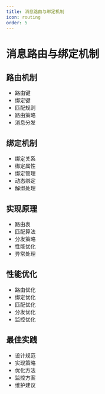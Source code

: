 ```yaml
---
title: 消息路由与绑定机制
icon: routing
order: 5
---
```


# 消息路由与绑定机制

## 路由机制
- 路由键
- 绑定键
- 匹配规则
- 路由策略
- 消息分发

## 绑定机制
- 绑定关系
- 绑定属性
- 绑定管理
- 动态绑定
- 解绑处理

## 实现原理
- 路由表
- 匹配算法
- 分发策略
- 性能优化
- 异常处理

## 性能优化
- 路由优化
- 绑定优化
- 匹配优化
- 分发优化
- 监控优化

## 最佳实践
- 设计规范
- 实现策略
- 优化方法
- 监控方案
- 维护建议
